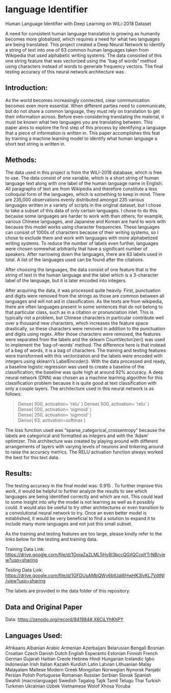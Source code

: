 # language Identifier
Human Language Identifier with Deep Learning on WiLi-2018 Dataset

A need for consistent human language translation is growing as humanity becomes more globalized, which requires a need for what two languages are being translated. This project created a Deep Neural Network to identify a string of text into one of 63 common human languages taken from Wikipedia that used alphabetic writing systems. The data consisted of this one string feature that was vectorized using the “bag of words” method using characters instead of words to generate frequency vectors. The final testing accuracy of this neural network architecture was .

## Introduction:
As the world becomes increasingly connected, clear communication becomes even more essential. When different parties need to communicate, but do not share a common language, they must rely on translation to get their information across. Before even considering translating the material, it must be known what two languages you are translating between. This paper aims to explore the first step of this process by identifying a language that a piece of information is written in. This paper accomplishes this feat by training a machine learning model to identify what human language a short text string is written in. 

## Methods:
The data used in this project is from the WiLI-2018 database, which is free to use. The data consist of one variable, which is a short string of human language text along with one label of the human language name in English. All paragraphs of text are from Wikipedia and therefore constitute a less colloquial form of the languages, which is something to keep in mind. There are 235,000 observations evenly distributed amongst 235 various languages written in a variety of scripts in the original dataset, but I chose to take a subset of this data of only certain languages. I chose to do this because some languages are harder to work with than others; for example, various Chinese languages, and Japanese and Korean are hard to work with because this model works using character frequencies. These languages can consist of 1000s of characters because of their writing systems, so I chose to exclude them and work with languages with more alphabetized writing systems. To reduce the number of labels even further, languages were chosen somewhat arbitrarily that have a significant number of speakers. After narrowing down the languages, there are 63 labels used in total. A list of the languages used can be found after the citations.

After choosing the languages, the data consist of one feature that is the string of text in the human language and the label which is a 3-character label of the language, but it is later encoded into integers.

After acquiring the data, it was processed quite heavily. First, punctuation and digits were removed from the strings as those are common between all languages and will not aid in classification. As the texts are from wikipedia, there are often languages present in some sentences that do not belong to that particular class, such as in a citation or pronunciation inlet. This is typically not a problem, but Chinese characters in particular contribute well over a thousand new characters, which increases the feature space drastically, so these characters were removed in addition to the punctuation and digits using regex. After those characters were removed, the features were separated from the labels and the sklearn CountVectorizer() was used to implement the ‘bag-of-words’ method. The difference here is that instead of a bag of words, it is a bag of characters. The training and testing features were transformed with this vectorization and the labels were encoded with integers using sklearn’s LabelEncoder().
With the data processed and ready, a baseline logistic regression was used to create a baseline of the classification; the baseline was quite high at around 92% accuracy.
A deep neural network (DNN) was chosen as a machine learning algorithm for this classification problem because it is quite good at text classification with only a couple layers. The architecture used in this neural network is as follows:
>  Dense( 500, activation= ‘relu’ )
>  Dense( 500, activation= ‘relu’ )  
>  Dense( 500, activation= ‘sigmoid’ )  
>  Dense( 250, activation= ‘sigmoid’ )  
>  Dense( 63, activation=softmax )
  
  
The loss function used was “sparse_categorical_crossentropy” because the labels are categorical and formatted as integers  and with the ‘Adam’ optimizer. This architecture was created by playing around with different arrangements of layers with varying levels of neurons and tinkering around to raise the accuracy metrics. The RELU activation function always worked the best for this text data.
 
## Results:
The testing accuracy in the final model was: 0.915 .
To further improve this work, it would be helpful to further analyze the results to see which languages are being identified correctly and which are not. This could lead to some insight into why the model is not learning as well as it possibly could. It would also be useful to try other architectures or even transition to a convolutional neural network to try. Once an even better model is established, it would be very beneficial to find a solution to expand it to include many more languages and not just this small subset.


As the training and testing features are too large, please kindly refer to the links below for the testing and training data.

Training Data Link: https://drive.google.com/file/d/1OoiaZa2LML5Hy8I3bccQGiIQCcpYTrNB/view?usp=sharing 

Testing Data Link: https://drive.google.com/file/d/1GFDUsAMbQWy6btUaWHwHK3IvKL7VdtNl/view?usp=sharing 

The labels are provided in the data folder of this repository.

## Data and Original Paper
Data:  https://zenodo.org/record/841984#.X6CiLYhKhPY

## Languages Used:

Afrikaans
Albanian
Arabic
Armenian
Azerbaijani
Belarusian
Bengali
Bosnian
Croatian
Czech
Danish
Dutch
English
Esperanto
Estonian
Finnish
French
German
Gujarati
Haitian Creole
Hebrew
Hindi
Hungarian
Icelandic
Igbo
Indonesian
Irish
Italian
Kazakh
Kurdish
Latin
Latvian
Lithuanian
Malay
Malayalam
Maltese
Modern Greek
Mongolian
Norwegian Nynorsk
Panjabi
Persian
Polish
Portuguese
Romanian
Russian
Serbian
Slovak
Spanish
Swahili (macrolanguage)
Swedish
Tagalog
Tajik
Tamil
Telugu
Thai
Turkish
Turkmen
Ukrainian
Uzbek
Vietnamese
Wolof
Xhosa
Yoruba

